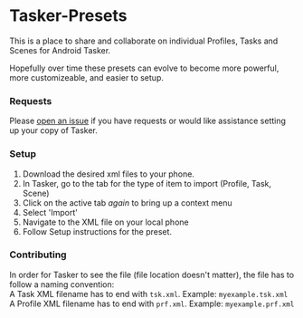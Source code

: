 # Tasker-Presets
This is a place to share and collaborate on individual Profiles, Tasks and Scenes for Android Tasker.

Hopefully over time these presets can evolve to become more powerful, more customizeable, and easier to setup.

### Requests
Please [open an issue](https://github.com/ProLoser/Tasker-Presets/issues) if you have requests or would like assistance setting up your copy of Tasker.

### Setup
1. Download the desired xml files to your phone.
2. In Tasker, go to the tab for the type of item to import (Profile, Task, Scene)
3. Click on the active tab _again_ to bring up a context menu
4. Select 'Import'
5. Navigate to the XML file on your local phone
6. Follow Setup instructions for the preset.

### Contributing
In order for Tasker to see the file (file location doesn't matter), the file has to follow a naming convention:  
A Task XML filename has to end with `tsk.xml`. Example: `myexample.tsk.xml`  
A Profile XML filename has to end with `prf.xml`. Example: `myexample.prf.xml`
